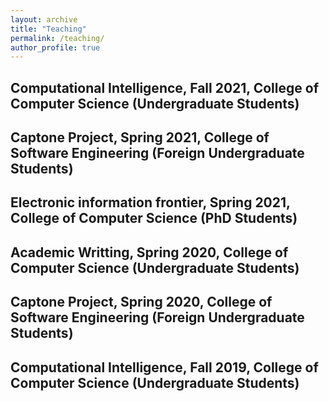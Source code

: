 ```yaml
---
layout: archive
title: "Teaching"
permalink: /teaching/
author_profile: true
---
```


## Computational Intelligence, Fall 2021, College of Computer Science (Undergraduate Students)
## Captone Project, Spring 2021, College of Software Engineering (Foreign Undergraduate Students)
## Electronic information frontier, Spring 2021, College of Computer Science (PhD Students)
## Academic Writting, Spring 2020, College of Computer Science (Undergraduate Students)
## Captone Project, Spring 2020, College of Software Engineering (Foreign Undergraduate Students)
## Computational Intelligence, Fall 2019, College of Computer Science (Undergraduate Students)

